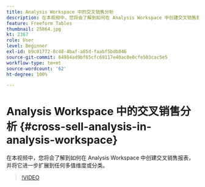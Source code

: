 ```yaml
---
title: Analysis Workspace 中的交叉销售分析
description: 在本视频中，您将会了解到如何在 Analysis Workspace 中创建交叉销售报表，并将它进一步扩展到任何多值维度或分类。
feature: Freeform Tables
thumbnail: 25864.jpg
kt: 2367
role: User
level: Beginner
exl-id: b9c01772-8c48-4baf-a85d-faabf5bdb846
source-git-commit: 84984ad9bf65cfc69117e40ac0e0cfe503cac5e5
workflow-type: tm+mt
source-wordcount: '62'
ht-degree: 100%

---
```


# Analysis Workspace 中的交叉销售分析 {#cross-sell-analysis-in-analysis-workspace}

在本视频中，您将会了解到如何在 Analysis Workspace 中创建交叉销售报表，并将它进一步扩展到任何多值维度或分类。

>[!VIDEO](https://video.tv.adobe.com/v/40767/?quality=12&learn=on&captions=chi_hans)
